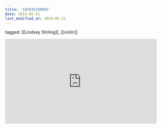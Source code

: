 ```yaml
---
title: '185035160901'
date: 2019-05-21
last_modified_at: 2019-05-21
---
```

tagged: [[Lindsey Stirling]], [[violin]]
<iframe allow="accelerometer; autoplay; clipboard-write; encrypted-media; gyroscope; picture-in-picture" allowfullscreen="" frameborder="0" height="281" id="youtube_iframe" src="https://www.youtube.com/embed/jvipPYFebWc?feature=oembed&amp;enablejsapi=1&amp;origin=https://safe.txmblr.com&amp;wmode=opaque" width="500"></iframe>